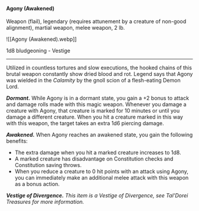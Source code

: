 #### Agony (Awakened)

Weapon (flail), legendary (requires attunement by a creature of non-good alignment), martial weapon, melee weapon, 2 lb.

![[Agony (Awakened).webp]]

1d8 bludgeoning  - Vestige

---

Utilized in countless tortures and slow executions, the hooked chains of this brutal weapon constantly show dried blood and rot. Legend says that Agony was wielded in the *Calamity* by the gnoll scion of a flesh-eating Demon Lord.

***Dormant.*** While Agony is in a dormant state, you gain a +2 bonus to attack and damage rolls made with this magic weapon. Whenever you damage a creature with Agony, that creature is marked for 10 minutes or until you damage a different creature. When you hit a creature marked in this way with this weapon, the target takes an extra 1d6 piercing damage.

***Awakened.*** When Agony reaches an awakened state, you gain the following benefits:

- The extra damage when you hit a marked creature increases to 1d8.
- A marked creature has disadvantage on Constitution checks and Constitution saving throws.
- When you reduce a creature to 0 hit points with an attack using Agony, you can immediately make an additional melee attack with this weapon as a bonus action.

***Vestige of Divergence.*** *This item is a Vestige of Divergence, see *Tal'Dorei Treasures* for more information.*



